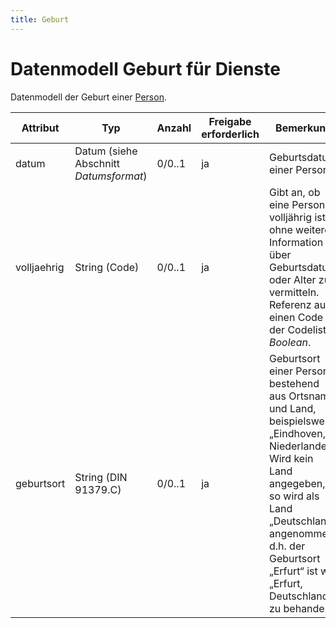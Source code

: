 ```yaml
---
title: Geburt
---
```


# Datenmodell Geburt für Dienste

Datenmodell der Geburt einer [Person](person).

Attribut | Typ | Anzahl | Freigabe erforderlich | Bemerkung
--- | --- | --- | --- | ---
datum | Datum (siehe Abschnitt *Datumsformat*) | 0/0..1 | ja | Geburtsdatum einer Person.
volljaehrig | String (Code) | 0/0..1 | ja | Gibt an, ob eine Person volljährig ist, ohne weitere Information über Geburtsdatum oder Alter zu vermitteln. Referenz auf einen Code der Codeliste *Boolean*.
geburtsort | String (DIN 91379.C) | 0/0..1 | ja | Geburtsort einer Person, bestehend aus Ortsname und Land, beispielsweise „Eindhoven, Niederlande“. Wird kein Land angegeben, so wird als Land „Deutschland“ angenommen, d.h. der Geburtsort „Erfurt“ ist wie „Erfurt, Deutschland“ zu behandeln.
